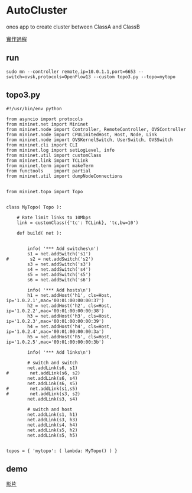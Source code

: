 # AutoCluster
onos app to create cluster between ClassA and ClassB

[實作過程](https://hackmd.io/-2zizVo-TQ-joNw5aez6Iw?view)

## run
`sudo mn --controller remote,ip=10.0.1.1,port=6653 --switch=ovsk,protocols=OpenFlow13 --custom topo3.py --topo=mytopo`

## topo3.py

```
#!/usr/bin/env python

from asyncio import protocols
from mininet.net import Mininet
from mininet.node import Controller, RemoteController, OVSController
from mininet.node import CPULimitedHost, Host, Node, Link
from mininet.node import OVSKernelSwitch, UserSwitch, OVSSwitch
from mininet.cli import CLI
from mininet.log import setLogLevel, info
from mininet.util import customClass
from mininet.link import TCLink
from mininet.term import makeTerm
from functools    import partial
from mininet.util import dumpNodeConnections


from mininet.topo import Topo


class MyTopo( Topo ):

    # Rate limit links to 10Mbps
    link = customClass({'tc': TCLink}, 'tc,bw=10')

    def build( net ):
    

        info( '*** Add switches\n')
        s1 = net.addSwitch('s1')
#        s2 = net.addSwitch('s2')
        s3 = net.addSwitch('s3')
        s4 = net.addSwitch('s4')
        s5 = net.addSwitch('s5')
        s6 = net.addSwitch('s6')

        info( '*** Add hosts\n')
        h1 = net.addHost('h1', cls=Host, ip='1.0.2.1',mac='00:01:00:00:00:37')
        h2 = net.addHost('h2', cls=Host, ip='1.0.2.2',mac='00:01:00:00:00:38')
        h3 = net.addHost('h3', cls=Host, ip='1.0.2.3',mac='00:01:00:00:00:39')
        h4 = net.addHost('h4', cls=Host, ip='1.0.2.4',mac='00:01:00:00:00:3a')
        h5 = net.addHost('h5', cls=Host, ip='1.0.2.5',mac='00:01:00:00:00:3b')

        info( '*** Add links\n')
        
        # switch and switch
        net.addLink(s6, s1)
#        net.addLink(s6, s2)
        net.addLink(s6, s4)
        net.addLink(s6, s5)
#        net.addLink(s1,s5)
#        net.addLink(s3, s2)
        net.addLink(s3, s4)

        # switch and host
        net.addLink(s1, h1)
        net.addLink(s3, h3)
        net.addLink(s4, h4)
        net.addLink(s5, h2)
        net.addLink(s5, h5)

        
topos = { 'mytopo': ( lambda: MyTopo() ) }

```

## demo
[影片](https://drive.google.com/file/d/1FodPm4hnnoxI5WEXyNbKB0SdNywMmj8s/view?usp=sharing)
